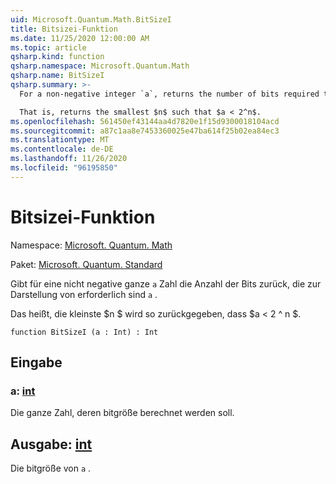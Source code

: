 ```yaml
---
uid: Microsoft.Quantum.Math.BitSizeI
title: Bitsizei-Funktion
ms.date: 11/25/2020 12:00:00 AM
ms.topic: article
qsharp.kind: function
qsharp.namespace: Microsoft.Quantum.Math
qsharp.name: BitSizeI
qsharp.summary: >-
  For a non-negative integer `a`, returns the number of bits required to represent `a`.

  That is, returns the smallest $n$ such that $a < 2^n$.
ms.openlocfilehash: 561450ef43144aa4d7820e1f15d9300018104acd
ms.sourcegitcommit: a87c1aa8e7453360025e47ba614f25b02ea84ec3
ms.translationtype: MT
ms.contentlocale: de-DE
ms.lasthandoff: 11/26/2020
ms.locfileid: "96195850"
---
```

# <a name="bitsizei-function"></a>Bitsizei-Funktion

Namespace: [Microsoft. Quantum. Math](xref:Microsoft.Quantum.Math)

Paket: [Microsoft. Quantum. Standard](https://nuget.org/packages/Microsoft.Quantum.Standard)


Gibt für eine nicht negative ganze `a` Zahl die Anzahl der Bits zurück, die zur Darstellung von erforderlich sind `a` .

Das heißt, die kleinste $n $ wird so zurückgegeben, dass $a < 2 ^ n $.

```qsharp
function BitSizeI (a : Int) : Int
```


## <a name="input"></a>Eingabe

### <a name="a--int"></a>a: [int](xref:microsoft.quantum.lang-ref.int)

Die ganze Zahl, deren bitgröße berechnet werden soll.



## <a name="output--int"></a>Ausgabe: [int](xref:microsoft.quantum.lang-ref.int)

Die bitgröße von `a` .